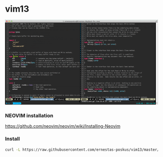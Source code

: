 # vim13

![NEOVIM](/doc/looks.png)

### NEOVIM installation

https://github.com/neovim/neovim/wiki/Installing-Neovim

### Install

```bash
curl -L https://raw.githubusercontent.com/ernestas-poskus/vim13/master/install | bash
```
